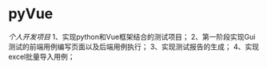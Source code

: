 # pyVue

 *个人开发项目*
 1、实现python和Vue框架结合的测试项目；
 2、第一阶段实现Gui测试的前端用例编写页面以及后端用例执行；
 3、实现测试报告的生成；
 4、实现excel批量导入用例；
